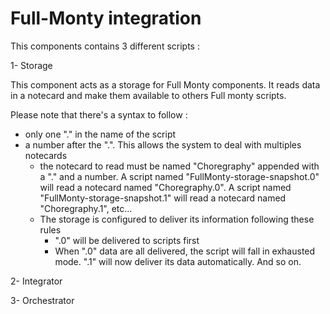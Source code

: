 # Full-Monty integration

This components contains 3 different scripts :

1- Storage

This component acts as a storage for Full Monty components. It reads data in a notecard and make them available to others Full monty scripts.

Please note that there's a syntax to follow :
  - only one "." in the name of the script
  - a number after the ".". This allows the system to deal with multiples notecards
	- the notecard to read must be named "Choregraphy" appended with a "." and a number. A script named "FullMonty-storage-snapshot.0" will read a notecard named "Choregraphy.0". A script named "FullMonty-storage-snapshot.1" will read a notecard named "Choregraphy.1", etc...
	- The storage is configured to deliver its information following these rules
		- ".0" will be delivered to scripts first
		- When ".0" data are all delivered, the script will fall in exhausted mode. ".1" will now deliver its data automatically. And so on. 

2- Integrator

3- Orchestrator